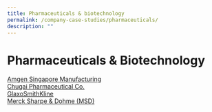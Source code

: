 ```yaml
---
title: Pharmaceuticals & biotechnology
permalink: /company-case-studies/pharmaceuticals/
description: ""
---
```

# Pharmaceuticals & Biotechnology
[Amgen Singapore Manufacturing](https://www.edb.gov.sg/content/edb/en/our-industries/company-highlights/amgen-singapore-manufacturing.html)  
[Chugai Pharmaceutical Co.](https://www.edb.gov.sg/content/edb/en/our-industries/company-highlights/chugai-pharmaceutical-co.html)  
[GlaxoSmithKline](https://www.edb.gov.sg/content/edb/en/our-industries/company-highlights/gsk.html)  
[Merck Sharpe & Dohme (MSD)](https://www.edb.gov.sg/content/edb/en/our-industries/company-highlights/merck-sharp-dohme.html)